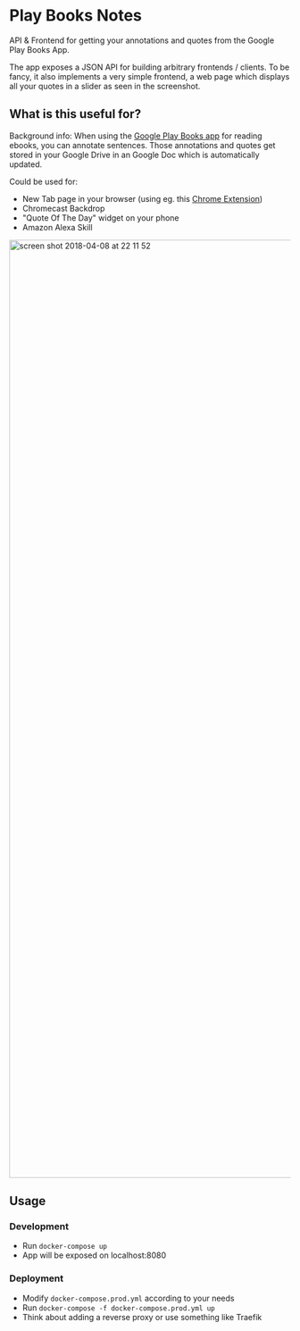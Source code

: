 # Play Books Notes
API &amp; Frontend for getting your annotations and quotes from the Google Play Books App.

The app exposes a JSON API for building arbitrary frontends / clients. To be fancy, it also implements a very simple frontend, a web page which displays all your quotes in a slider as seen in the screenshot.

## What is this useful for?
Background info: When using the [Google Play Books app](https://play.google.com/store/apps/details?id=com.google.android.apps.books&hl=en) for reading ebooks, you can annotate sentences. Those annotations and quotes get stored in your Google Drive in an Google Doc which is automatically updated.

Could be used for:
- New Tab page in your browser (using eg. this [Chrome Extension](https://github.com/jimschubert/newtab-redirect/wiki))
- Chromecast Backdrop
- "Quote Of The Day" widget on your phone
- Amazon Alexa Skill

<img width="1680" alt="screen shot 2018-04-08 at 22 11 52" src="https://user-images.githubusercontent.com/3121306/38472156-d7cda50a-3b7b-11e8-9ca0-541296755118.png">

## Usage

### Development
- Run `docker-compose up`
- App will be exposed on localhost:8080

### Deployment
- Modify `docker-compose.prod.yml` according to your needs
- Run `docker-compose -f docker-compose.prod.yml up`
- Think about adding a reverse proxy or use something like Traefik
